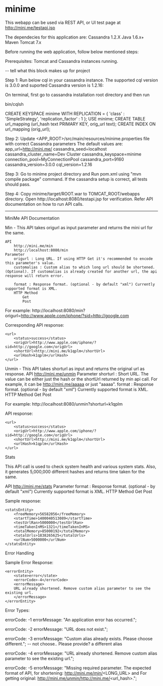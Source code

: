 minime
======

This webapp can be used via REST API, or UI test page at http://mini.me/testapi.jsp

The dependecies for this application are:
	Cassandra 1.2.X
	Java 1.6.x+
	Maven
	Tomcat 7.x

Before running the web application, follow below mentioned steps:

Prerequisites:
	Tomcat and Cassandra instances running.

-- tell what this block makes up for project

Step 1: Run below cql in your cassandra instance. The supported cql version is 3.0.0 and suported Cassandra version is 1.2.16:

On terminal, first go to cassandra installation root directory and then run 

bin/cqlsh


CREATE KEYSPACE minime WITH REPLICATION = { 'class' : 'SimpleStrategy', 'replication_factor' : 1 }; 
USE minime; 
CREATE TABLE url_mapping (url_hash text PRIMARY KEY, orig_url text); 
CREATE INDEX ON url_mapping (orig_url); 

Step 2: Update <APP_ROOT>/src/main/resources/minime.properties file with correct Cassandra parameters
The default values are:
app_url=http://mini.me/
cassandra_seed=localhost
cassandra_cluster_name=Dev Cluster
cassandra_keyspace=minime
connection_pool=MyConnectionPool
cassandra_port=9160
cassandra_version=3.0.0
cql_version=1.2.16

Step 3: Go to minime project directory and Run pom.xml using "mvn compile package" command. If the cassandra setup is correct, all tests should pass.

Step 4: Copy minime/target/ROOT.war to TOMCAT_ROOT/webapps directory. Open http://localhost:8080/testapi.jsp for verification. Refer API documentation on how to run API calls.

--------------------------------------------------------------------

MiniMe API Documentation 

Min - This API takes origurl as input parameter and returns the mini url for the same. 

	API 
		http://mini.me/min
		http://localhost:8080/min
	Parameter 
		origurl : Long URL. If using HTTP Get it's recommended to encode this parameter's value. 
		customalias : Custom alias to which long url should be shortened. (Optional). If customalias is already created for another url, the api response will return error.
		
		format : Response format. (optional - by default "xml") Currently supported format is XML. 
		HTTP Method 
			Get 
			Post 
			
For example: http://localhost:8080/min?origurl=http://www.apple.com/iphone/?sid=http://google.com
 
Corresponding API response: 
 
	<url>
		<status>success</status>
		<origUrl>http://www.apple.com/iphone/?sid=http://google.com</origUrl>
		<shortUrl>http://mini.me/k1qplm</shortUrl>
		<urlHash>k1qplm</urlHash>
	</url>
	
Unmin - This API takes shorturl as input and returns the original url as response. 
	API 
		http://mini.me/unmin 
	Parameter 
		shorturl : Short URL. The value can be either just the hash or the shortUrl returned by min api call. For example, it can be http://mini.me/aaaaa or just "aaaaa". 
		format : Response format. (optional - by default "xml") Currently supported format is XML. 
		HTTP Method 
			Get 
			Post 
			
For example: http://localhost:8080/unmin?shorturl=k1qplm
			
API response: 
 
	<url>
		<status>success</status>
		<origUrl>http://www.apple.com/iphone/?sid=http://google.com</origUrl>
		<shortUrl>http://mini.me/k1qplm</shortUrl>
		<urlHash>k1qplm</urlHash>
	</url>
 
Stats 

This API call is used to check system health and various system stats. Also, it generates 5,000,000 different hashes and returns time taken for the same.

API 
	http://mini.me/stats 
Parameter 
	format : Response format. (optional - by default "xml") Currently supported format is XML. 
	HTTP Method 
		Get 
		Post 
 
Sample response: 
 
	<statsEntity> 
		<freeMemory>56582056</freeMemory> 
		<startTime>1400040513089</startTime> 
		<testUrlRan>5000000</testUrlRan> 
		<timeTakenInMS>1321</timeTakenInMS> 
		<totalMemory>85000192</totalMemory> 
		<totalUrls>1838265625</totalUrls> 
		<urlNum>5000000</urlNum> 
	</statsEntity> 
 
 
 Error Handling
 
 Sample Error Response: 
 
	<errorEntity> 
		<state>error</state> 
		<errorCode>-4</errorCode> 
		<errorMessage> 
		URL already shortened. Remove custom alias parameter to see the existing url. 
		</errorMessage> 
	</errorEntity> 
 
 
Error Types: 
 
errorCode: -1 
errorMessage: "An application error has occurred."; 
 
errorCode: -2 
errorMessage: "URL does not exist."; 
 
errorCode: -3 
errorMessage:  "Custom alias already exists. Please choose different."; -- not choose.. Please provide? a different alias
 
errorCode: -4 
errorMessage: "URL already shortened. Remove custom alias parameter to see the existing url.";
 
errorCode: -5 
errorMessage:  "Missing required parameter. The expected format of API, for shortening: http://mini.me/min/<LONG_URL> and For getting original: http://mini.me/unmin/http://mini.me/<url_hash>."; 
 